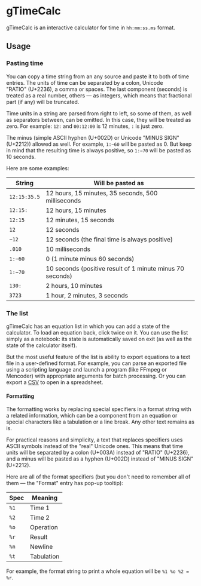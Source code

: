 # gTimeCalc

gTimeCalc is an interactive calculator for time in `hh:mm:ss.ms` format.


## Usage


### Pasting time

You can copy a time string from an any source and paste it to both of time
entries. The units of time can be separated by a colon,
Unicode "RATIO" (U+2236), a comma or spaces. The last component (seconds)
is treated as a real number, others — as integers, which means that fractional
part (if any) will be truncated.

Time units in a string are parsed from right to left, so some of them, as well
as separators between, can be omitted. In this case, they will be treated
as zero. For example: `12:` and `00:12:00` is 12 minutes, `:` is just zero.

The minus (simple ASCII hyphen (U+002D) or Unicode "MINUS SIGN" (U+2212))
allowed as well. For example, `1:−60` will be pasted as 0. But keep in mind
that the resulting time is always positive, so `1:−70` will be pasted as
10 seconds.

Here are some examples:

String       | Will be pasted as
-------------|-----------------------------------------------------------
`12:15:35.5` | 12 hours, 15 minutes, 35 seconds, 500 milliseconds
`12:15:`     | 12 hours, 15 minutes
`12:15`      | 12 minutes, 15 seconds
`12`         | 12 seconds
`−12`        | 12 seconds (the final time is always positive)
`.010`       | 10 milliseconds
`1:−60`      | 0 (1 minute minus 60 seconds)
`1:−70`      | 10 seconds (positive result of 1 minute minus 70 seconds)
`130:`       | 2 hours, 10 minutes
`3723`       | 1 hour, 2 minutes, 3 seconds


### The list

gTimeCalc has an equation list in which you can add a state of the calculator.
To load an equation back, click twice on it. You can use the list simply as a
notebook: its state is automatically saved on exit (as well as the state
of the calculator itself).

But the most useful feature of the list is ability to export equations
to a text file in a user-defined format. For example, you can parse an
exported file using a scripting language and launch a program
(like FFmpeg or Mencoder) with appropriate arguments for batch processing.
Or you can export a [CSV][] to open in a spreadsheet.


#### Formatting

The formatting works by replacing special specifiers in a format string with
a related information, which can be a component from an equation or special
characters like a tabulation or a line break. Any other text remains as is.

For practical reasons and simplicity, a text that replaces specifiers uses
ASCII symbols instead of the "real" Unicode ones. This means that time units
will be separated by a colon (U+003A) instead of "RATIO" (U+2236), and a minus
will be pasted as a hyphen (U+002D) instead of "MINUS SIGN" (U+2212).

Here are all of the format specifiers (but you don't need to remember all of
them — the "Format" entry has pop-up tooltip):

Spec | Meaning
-----|------------
`%1` | Time 1
`%2` | Time 2
`%o` | Operation
`%r` | Result
`%n` | Newline
`%t` | Tabulation

For example, the format string to print a whole equation will be
`%1 %o %2 = %r`.


[CSV]: https://en.wikipedia.org/wiki/Comma-separated_values
